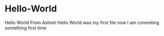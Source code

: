 # Hello-World
Hello World From Ashish
Hello World was my first file now I am commiting something first time

